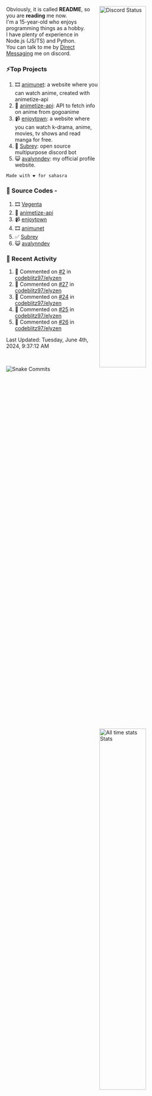 <a href="https://discord.com/users/735059235141845003" target="_blank">
	<img width="50%" align="right" alt="Discord Status" src="https://lanyard.cnrad.dev/api/735059235141845003?bg=1f1f1f&borderRadius=5px">
</a>
<a href="https://wakatime.com/@Avalynn" target="_blank">
	<img width="50%" align="right" alt="All time stats Stats" src="https://github-readme-stats.vercel.app/api/wakatime?username=avalynn&border_radius=5px&theme=dark&bg_color=1f1f1f&border_color=1f1f1f&icon_color=58a6ff&show_icons=true&disable_animations=true&custom_title=All%20Time%20Stats&v=2\&layout=compact">
</a>

<div align="left">
Obviously, it is called <b>README</b>, so you are <b>reading</b> me now.<br> 
I'm a 15-year-old who enjoys programming things as a hobby. <br>
I have plenty of experience in Node.js (JS/TS) and Python.<br>
You can talk to me by <a href="https://discord.com/users/735059235141845003">Direct Messaging</a> me on discord.<br>
</div>

### ⚡Top Projects
1. 🎞️ [animunet](https://animunet.vercel.app): a website where you can watch anime, created with animetize-api
2. 🎉 [animetize-api](https://animetize-api.vercel.app): API to fetch info on anime from gogoanime 
3. 📹 [enjoytown](https://enjoytown.netlify.app/): a website where you can watch k-drama, anime, movies, tv shows and read manga for free.
2. 🤖 [Subrey](https://github.com/InfiniteDevs/Subrey): open source multipurpose discord bot
3. 😺 [avalynndev](https://avalynn.vercel.app): my official profile website.

`Made with ❤️ for sahasra`

### 📄 Source Codes -
1. 🎞️ [Vegenta](https://github.com/InfiniteDevs/vegenta)
2. 🎉 [animetize-api](https://github.com/avalynndev/animetize-api)
3. 📹 [enjoytown](https://github.com/avalynndev/enjoytown) 
4. 🎞️ [animunet](https://github.com/InfiniteDevs/animunet)
5. ✅ [Subrey](https://github.com/InfiniteDevs/Subrey)
6. 😺 [avalynndev](https://github.com/avalynndev/avalynn-web)

### 📄 Recent Activity

<!--RECENT_ACTIVITY:start-->
1. 💬 Commented on [#2](https://github.com/codeblitz97/elyzen/issues/2#issuecomment-2146585905) in [codeblitz97/elyzen](https://github.com/codeblitz97/elyzen)<br>
2. 💬 Commented on [#27](https://github.com/codeblitz97/elyzen/issues/27#issuecomment-2146575259) in [codeblitz97/elyzen](https://github.com/codeblitz97/elyzen)<br>
3. 💬 Commented on [#24](https://github.com/codeblitz97/elyzen/issues/24#issuecomment-2146574898) in [codeblitz97/elyzen](https://github.com/codeblitz97/elyzen)<br>
4. 💬 Commented on [#25](https://github.com/codeblitz97/elyzen/pull/25#issuecomment-2146573243) in [codeblitz97/elyzen](https://github.com/codeblitz97/elyzen)<br>
5. 💬 Commented on [#26](https://github.com/codeblitz97/elyzen/pull/26#issuecomment-2146573175) in [codeblitz97/elyzen](https://github.com/codeblitz97/elyzen)<br>
<!--RECENT_ACTIVITY:end-->

<!--RECENT_ACTIVITY:last_update-->
Last Updated: Tuesday, June 4th, 2024, 9:37:12 AM
<!--RECENT_ACTIVITY:last_update_end-->

<br />

![Snake Commits](https://raw.githubusercontent.com/avalynndev/avalynndev/e7cc130b71cdb75f5598d2d6c3076f6aa0f2585b/github-contribution-grid-snake.svg)
